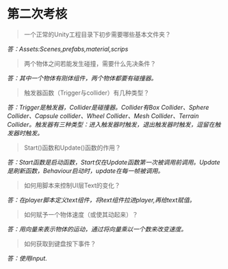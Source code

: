 # 第二次考核
> 一个正常的Unity工程目录下初步需要哪些基本文件夹？

*答：Assets:Scenes,prefabs,material,scrips*
> 两个物体之间若能发生碰撞，需要什么先决条件？

*答：其中一个物体有刚体组件，两个物体都要有碰撞器。*
> 触发器函数（Trigger与collider）有几种类型？

*答：Trigger是触发器，Collider是碰撞器。Collider有Box Collider、Sphere Collider、Capsule collider、Wheel Collider、Mesh Collider、Terrain Collider。触发器有三种类型：进入触发器时触发，退出触发器时触发，逗留在触发器时触发。*
> Start()函数和Update()函数的作用？

*答：Start函数是启动函数，Start仅在Update函数第一次被调用前调用。Update是刷新函数，Behaviour启动时，update在每一帧被调用。*
> 如何用脚本来控制UI层Text的变化？

*答：在player脚本定义text组件，将text组件拉进player,再给text赋值。*
> 如何赋予一个物体速度（或使其动起来）？

*答：用向量来表示物体的运动，通过将向量乘以一个数来改变速度。*
> 如何获取到键盘按下事件？

*答：使用input.*
